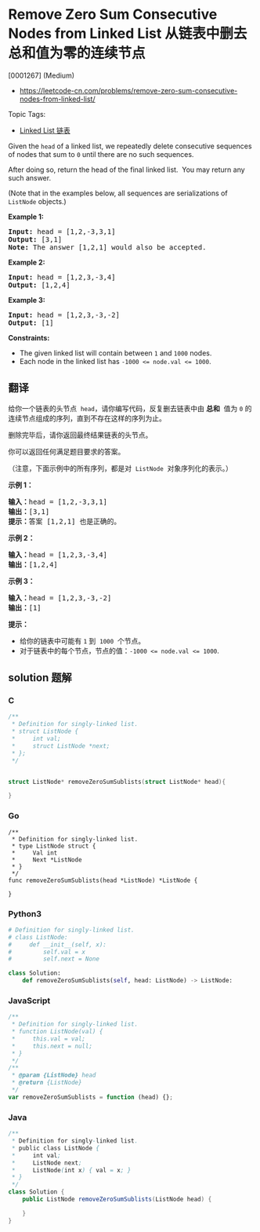 # Remove Zero Sum Consecutive Nodes from Linked List 从链表中删去总和值为零的连续节点

[0001267] (Medium)

- https://leetcode-cn.com/problems/remove-zero-sum-consecutive-nodes-from-linked-list/

Topic Tags:

- [Linked List 链表](https://leetcode-cn.com/tag/linked-list/)

Given the `head` of a linked list, we repeatedly delete consecutive sequences of nodes that sum to `0` until there are no such sequences.

After doing so, return the head of the final linked list.  You may return any such answer.

(Note that in the examples below, all sequences are serializations of `ListNode` objects.)

**Example 1:**

<pre><strong>Input:</strong> head = [1,2,-3,3,1]
<strong>Output:</strong> [3,1]
<strong>Note:</strong> The answer [1,2,1] would also be accepted.
</pre>

**Example 2:**

<pre><strong>Input:</strong> head = [1,2,3,-3,4]
<strong>Output:</strong> [1,2,4]
</pre>

**Example 3:**

<pre><strong>Input:</strong> head = [1,2,3,-3,-2]
<strong>Output:</strong> [1]
</pre>

**Constraints:**

- The given linked list will contain between `1` and `1000` nodes.
- Each node in the linked list has `-1000 <= node.val <= 1000`.

## 翻译

给你一个链表的头节点  `head`，请你编写代码，反复删去链表中由 **总和**  值为 `0` 的连续节点组成的序列，直到不存在这样的序列为止。

删除完毕后，请你返回最终结果链表的头节点。

你可以返回任何满足题目要求的答案。

（注意，下面示例中的所有序列，都是对  `ListNode`  对象序列化的表示。）

**示例 1：**

<pre><strong>输入：</strong>head = [1,2,-3,3,1]
<strong>输出：</strong>[3,1]
<strong>提示：</strong>答案 [1,2,1] 也是正确的。
</pre>

**示例 2：**

<pre><strong>输入：</strong>head = [1,2,3,-3,4]
<strong>输出：</strong>[1,2,4]
</pre>

**示例 3：**

<pre><strong>输入：</strong>head = [1,2,3,-3,-2]
<strong>输出：</strong>[1]
</pre>

**提示：**

- 给你的链表中可能有 `1` 到  `1000`  个节点。
- 对于链表中的每个节点，节点的值：`-1000 <= node.val <= 1000`.

## solution 题解

### C

```c
/**
 * Definition for singly-linked list.
 * struct ListNode {
 *     int val;
 *     struct ListNode *next;
 * };
 */


struct ListNode* removeZeroSumSublists(struct ListNode* head){

}


```

### Go

```golang
/**
 * Definition for singly-linked list.
 * type ListNode struct {
 *     Val int
 *     Next *ListNode
 * }
 */
func removeZeroSumSublists(head *ListNode) *ListNode {

}
```

### Python3

```python
# Definition for singly-linked list.
# class ListNode:
#     def __init__(self, x):
#         self.val = x
#         self.next = None

class Solution:
    def removeZeroSumSublists(self, head: ListNode) -> ListNode:

```

### JavaScript

```javascript
/**
 * Definition for singly-linked list.
 * function ListNode(val) {
 *     this.val = val;
 *     this.next = null;
 * }
 */
/**
 * @param {ListNode} head
 * @return {ListNode}
 */
var removeZeroSumSublists = function (head) {};
```

### Java

```java
/**
 * Definition for singly-linked list.
 * public class ListNode {
 *     int val;
 *     ListNode next;
 *     ListNode(int x) { val = x; }
 * }
 */
class Solution {
    public ListNode removeZeroSumSublists(ListNode head) {

    }
}
```
